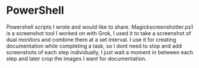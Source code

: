 # PowerShell
Powershell scripts I wrote and would like to share.
Magickscreenshotter.ps1 is a screenshot tool I worked on with Grok, I used it to take a screenshot of dual monitors and combine them at a set interval. I use it for creating documentation while completing a task, so I dont need to stop and add screenshots of each step individually, I just wait a moment in between each step and later crop the images I want for documentation.

